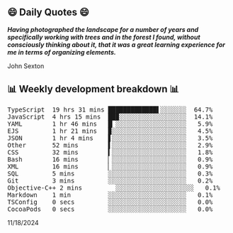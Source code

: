 ## 😄 Daily Quotes 😄

_**Having photographed the landscape for a number of years and specifically working with trees and in the forest I found, without consciously thinking about it, that it was a great learning experience for me in terms of organizing elements.**_

John Sexton



## 📊 Weekly development breakdown 📊

<pre>TypeScript  19 hrs 31 mins █████████████▌░░░░░░░  64.7%
JavaScript  4 hrs 15 mins  ██▉░░░░░░░░░░░░░░░░░░  14.1%
YAML        1 hr 46 mins   █▏░░░░░░░░░░░░░░░░░░░   5.9%
EJS         1 hr 21 mins   ▉░░░░░░░░░░░░░░░░░░░░   4.5%
JSON        1 hr 4 mins    ▋░░░░░░░░░░░░░░░░░░░░   3.5%
Other       52 mins        ▌░░░░░░░░░░░░░░░░░░░░   2.9%
CSS         32 mins        ▍░░░░░░░░░░░░░░░░░░░░   1.8%
Bash        16 mins        ▏░░░░░░░░░░░░░░░░░░░░   0.9%
XML         16 mins        ▏░░░░░░░░░░░░░░░░░░░░   0.9%
SQL         5 mins         ░░░░░░░░░░░░░░░░░░░░░   0.3%
Git         3 mins         ░░░░░░░░░░░░░░░░░░░░░   0.2%
Objective-C++ 2 mins         ░░░░░░░░░░░░░░░░░░░░░   0.1%
Markdown    1 min          ░░░░░░░░░░░░░░░░░░░░░   0.1%
TSConfig    0 secs         ░░░░░░░░░░░░░░░░░░░░░   0.0%
CocoaPods   0 secs         ░░░░░░░░░░░░░░░░░░░░░   0.0%</pre>

11/18/2024